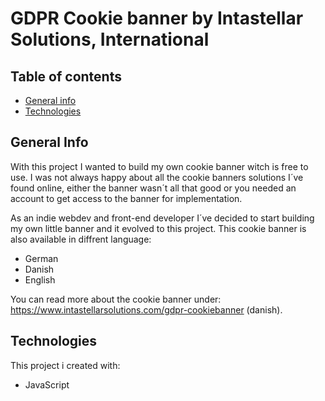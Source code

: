 # GDPR Cookie banner by Intastellar Solutions, International

## Table of contents
* [General info](#general-info)
* [Technologies](#technologies)

## General Info
With this project I wanted to build my own cookie banner witch is free to use. I was not always happy about all the cookie banners solutions I´ve found online, either the banner wasn´t all that good or you needed an account to get access to the banner for implementation.

As an indie webdev and front-end developer I´ve decided to start building my own little banner and it evolved to this project.
This cookie banner is also available in diffrent language:
* German
* Danish
* English

You can read more about the cookie banner under: https://www.intastellarsolutions.com/gdpr-cookiebanner (danish).

## Technologies
This project i created with:
* JavaScript
